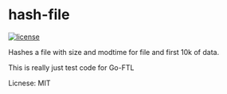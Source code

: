 # hash-file


 [![license](http://img.shields.io/badge/license-MIT-red.svg?style=flat)](https://raw.githubusercontent.com/pschlump/Go-FTL/master/LICENSE)

Hashes a file with size and modtime for file and first 10k of data.

This is really just test code for Go-FTL

Licnese: MIT


